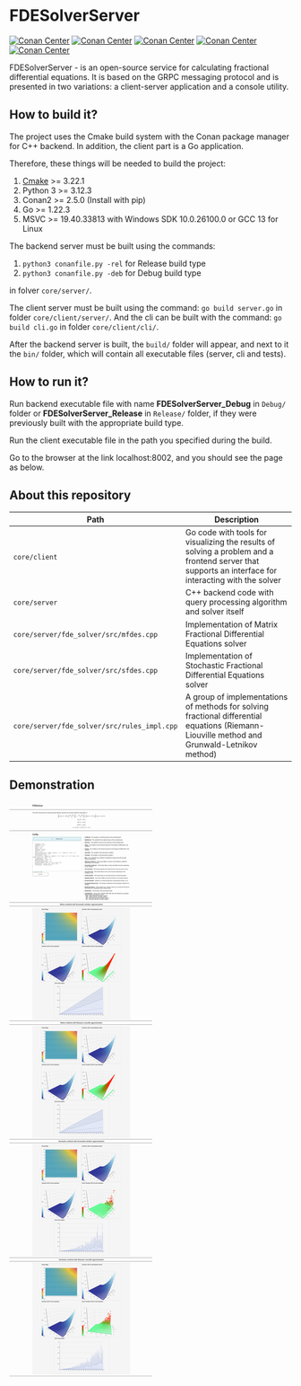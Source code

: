 # FDESolverServer
[![Conan Center](https://img.shields.io/conan/v/catch2?label=catch2&color=orange)](https://github.com/catchorg/Catch2)
[![Conan Center](https://img.shields.io/conan/v/boost?label=boost&color=%23aaf0ff)](https://github.com/boostorg/boost)
[![Conan Center](https://img.shields.io/conan/v/protobuf?label=protobuf)](https://github.com/protocolbuffers/protobuf)
[![Conan Center](https://img.shields.io/conan/v/grpc?label=grpc)](https://github.com/grpc/grpc)
[![Conan Center](https://img.shields.io/conan/v/antlr4-cppruntime?label=antlr4-cppruntime&color=red)](https://github.com/antlr/antlr4)

FDESolverServer - is an open-source service for calculating fractional differential equations.
It is based on the GRPC messaging protocol and is presented in two variations: a client-server application and a console utility.

## How to build it?

The project uses the Cmake build system with the Conan package manager for C++ backend.
In addition, the client part is a Go application.

Therefore, these things will be needed to build the project:
1. [Cmake](https://cmake.org/download/) >= 3.22.1
2. Python 3 >= 3.12.3
3. Conan2 >= 2.5.0 (Install with pip)
4. Go >= 1.22.3
5. MSVC >= 19.40.33813 with Windows SDK 10.0.26100.0 or GCC 13 for Linux

The backend server must be built using the commands:

1) `python3 conanfile.py -rel` for Release build type
2) `python3 conanfile.py -deb` for Debug build type

in folver `core/server/`.

The client server must be built using the command: `go build server.go` in folder `core/client/server/`.
And the cli can be built with the command: `go build cli.go` in folder `core/client/cli/`.

After the backend server is built, the `build/` folder will appear, and next to it the `bin/` folder, which will contain all executable files (server, cli and tests).

## How to run it?

Run backend executable file with name **FDESolverServer_Debug** in `Debug/` folder or **FDESolverServer_Release** in `Release/` folder,
if they were previously built with the appropriate build type.

Run the client executable file in the path you specified during the build.

Go to the browser at the link localhost:8002, and you should see the page as below.

## About this repository

|Path|Description|
|-|-|
|`core/client`|Go code with tools for visualizing the results of solving a problem and a frontend server that supports an interface for interacting with the solver|
|`core/server`|C++ backend code with query processing algorithm and solver itself|
|`core/server/fde_solver/src/mfdes.cpp`|Implementation of Matrix Fractional Differential Equations solver|
|`core/server/fde_solver/src/sfdes.cpp`|Implementation of Stochastic Fractional Differential Equations solver|
|`core/server/fde_solver/src/rules_impl.cpp`|A group of implementations of methods for solving fractional differential equations (Riemann-Liouville method and Grunwald-Letnikov method)|

## Demonstration
![](https://github.com/Igor743646/FDESolverServer/blob/master/images/FDESolver4.png)






